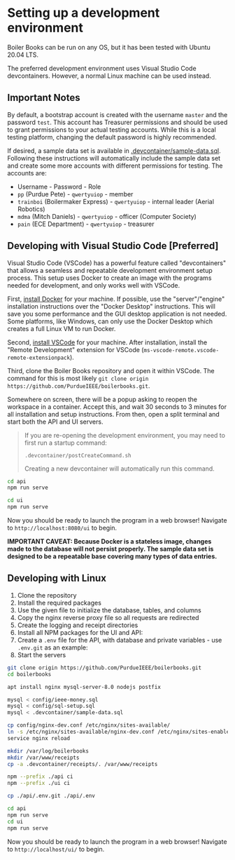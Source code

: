 # Setting up a development environment

Boiler Books can be run on any OS, but it has been tested with Ubuntu 20.04 LTS.

The preferred development environment uses Visual Studio Code devcontainers. However, a normal Linux machine can be used instead.

## Important Notes

By default, a bootstrap account is created with the username `master` and the password `test`.
This account has Treasurer permissions and should be used to grant permissions to your actual testing accounts.
While this is a local testing platform, changing the default password is highly recommended.

If desired, a sample data set is available in [.devcontainer/sample-data.sql](/.devcontainer/sample-data.sql).
Following these instructions will automatically include the sample data set and create some more  accounts with different permissions for testing.
The accounts are:

* Username - Password - Role
* `pp` (Purdue Pete)               - `qwertyuiop` - member
* `trainboi` (Boilermaker Express) - `qwertyuiop` - internal leader (Aerial Robotics)
* `mdma` (Mitch Daniels)           - `qwertyuiop` - officer (Computer Society)
* `pain` (ECE Department)          - `qwertyuiop` - treasurer

## Developing with Visual Studio Code \[Preferred\]

Visual Studio Code (VSCode) has a powerful feature called "devcontainers" that allows a seamless and repeatable development environment setup process.
This setup uses Docker to create an image with the programs needed for development, and only works well with VSCode.

First, [install Docker](https://docs.docker.com/engine/install/) for your machine.
If possible, use the "server"/"engine" installation instructions over the "Docker Desktop" instructions.
This will save you some performance and the GUI desktop application is not needed.
Some platforms, like Windows, can only use the Docker Desktop which creates a full Linux VM to run Docker.

Second, [install VSCode](https://code.visualstudio.com/Download) for your machine.
After installation, install the "Remote Development" extension for VSCode (`ms-vscode-remote.vscode-remote-extensionpack`).

Third, clone the Boiler Books repository and open it within VSCode.
The command for this is most likely `git clone origin https://github.com/PurdueIEEE/boilerbooks.git`.

Somewhere on screen, there will be a popup asking to reopen the workspace in a container.
Accept this, and wait 30 seconds to 3 minutes for all installation and setup instructions.
From then, open a split terminal and start both the API and UI servers.

> If you are re-opening the development environment, you may need to first run a startup command:
>
> `.devcontainer/postCreateCommand.sh`
>
> Creating a new devcontainer will automatically run this command.

```sh
cd api
npm run serve

cd ui
npm run serve
```

Now you should be ready to launch the program in a web browser!
Navigate to `http://localhost:8080/ui` to begin.

**IMPORTANT CAVEAT: Because Docker is a stateless image, changes made to the database will not persist properly. The sample data set is designed to be a repeatable base covering many types of data entries.**

## Developing with Linux

1. Clone the repository
2. Install the required packages
3. Use the given file to initialize the database, tables, and columns
4. Copy the nginx reverse proxy file so all requests are redirected
5. Create the logging and receipt directories
6. Install all NPM packages for the UI and API:
7. Create a `.env` file for the API, with database and private variables - use `.env.git` as an example:
8. Start the servers

```sh
git clone origin https://github.com/PurdueIEEE/boilerbooks.git
cd boilerbooks

apt install nginx mysql-server-8.0 nodejs postfix

mysql < config/ieee-money.sql
mysql < config/sql-setup.sql
mysql < .devcontainer/sample-data.sql

cp config/nginx-dev.conf /etc/nginx/sites-available/
ln -s /etc/nginx/sites-available/nginx-dev.conf /etc/nginx/sites-enabled/ieee-money-dev.conf
service nginx reload

mkdir /var/log/boilerbooks
mkdir /var/www/receipts
cp -a .devcontainer/receipts/. /var/www/receipts

npm --prefix ./api ci
npm --prefix ./ui ci

cp ./api/.env.git ./api/.env

cd api
npm run serve
cd ui
npm run serve
```

Now you should be ready to launch the program in a web browser! Navigate to `http://localhost/ui/` to begin.
